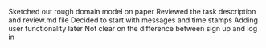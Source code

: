 Sketched out rough domain model on paper
Reviewed the task description and review.md file
Decided to start with messages and time stamps
Adding user functionality later
Not clear on the difference between sign up and log in 
